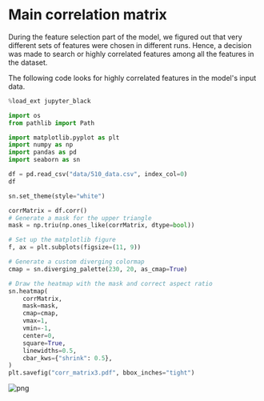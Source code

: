# Main correlation matrix

During the feature selection part of the model,
we figured out that very different sets of features were chosen
in different runs. Hence, a decision was made to search
or highly correlated features among all the features
in the dataset.

The following code looks for highly correlated features in the
model's input data.

```python
%load_ext jupyter_black
```

```python
import os
from pathlib import Path

import matplotlib.pyplot as plt
import numpy as np
import pandas as pd
import seaborn as sn
```

```python
df = pd.read_csv("data/510_data.csv", index_col=0)
df
```

```python
sn.set_theme(style="white")

corrMatrix = df.corr()
# Generate a mask for the upper triangle
mask = np.triu(np.ones_like(corrMatrix, dtype=bool))

# Set up the matplotlib figure
f, ax = plt.subplots(figsize=(11, 9))

# Generate a custom diverging colormap
cmap = sn.diverging_palette(230, 20, as_cmap=True)

# Draw the heatmap with the mask and correct aspect ratio
sn.heatmap(
    corrMatrix,
    mask=mask,
    cmap=cmap,
    vmax=1,
    vmin=-1,
    center=0,
    square=True,
    linewidths=0.5,
    cbar_kws={"shrink": 0.5},
)
plt.savefig("corr_matrix3.pdf", bbox_inches="tight")
```

![png](output_4_0.png)

